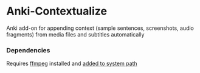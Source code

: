 # Anki-Contextualize
Anki add-on for appending context (sample sentences, screenshots, audio fragments) from media files and subtitles automatically

### Dependencies

Requires [ffmpeg](https://ffmpeg.org/download.html) installed and [added to system path](https://learn.microsoft.com/en-us/previous-versions/office/developer/sharepoint-2010/ee537574(v=office.14)#to-add-a-path-to-the-path-environment-variable)

